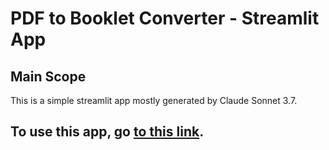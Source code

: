 # PDF to Booklet Converter - Streamlit App

## Main Scope

This is a simple streamlit app mostly generated by Claude Sonnet 3.7. 

## To use this app, go [to this link](pdf2booklet.streamlit.app).
